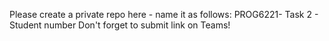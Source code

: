Please create a private repo here - name it as follows: PROG6221- Task 2 - Student number
Don't forget to submit link on Teams!

